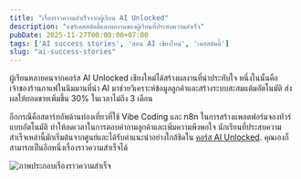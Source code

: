 ```yaml
---
title: "เรื่องราวความสำเร็จจากผู้เรียน AI Unlocked"
description: "แชร์เคสสตัดดี้และผลงานของผู้เรียนที่ประสบความสำเร็จ"
pubDate: 2025-11-27T00:00:00+07:00
tags: ['AI success stories', 'สอน AI เชียงใหม่', 'เคสสตัดดี้']
slug: "ai-success-stories"
---
```

ผู้เรียนหลายคนจากคอร์ส AI Unlocked เชียงใหม่ได้สร้างผลงานที่น่าประทับใจ หนึ่งในนั้นคือเจ้าของร้านกาแฟในนิมมานที่นำ AI มาช่วยวิเคราะห์ข้อมูลลูกค้าและสร้างระบบสะสมแต้มอัตโนมัติ ส่งผลให้ยอดขายเพิ่มขึ้น 30% ในเวลาไม่ถึง 3 เดือน

อีกกรณีคือสตาร์ทอัพด้านท่องเที่ยวที่ใช้ Vibe Coding และ n8n ในการสร้างแพลตฟอร์มจองทัวร์แบบอัตโนมัติ ทำให้ลดเวลาในการตอบคำถามลูกค้าและเพิ่มความพึงพอใจ นักเรียนที่ประสบความสำเร็จเหล่านี้มักเริ่มต้นจากศูนย์และได้รับคำแนะนำอย่างใกล้ชิดใน [คอร์ส AI Unlocked](https://www.aiunlockinnovations.com/). คุณเองก็สามารถเป็นอีกหนึ่งเรื่องราวความสำเร็จได้

![ภาพประกอบเรื่องราวความสำเร็จ](ai-success-stories.jpg "เรื่องราวความสำเร็จ")
